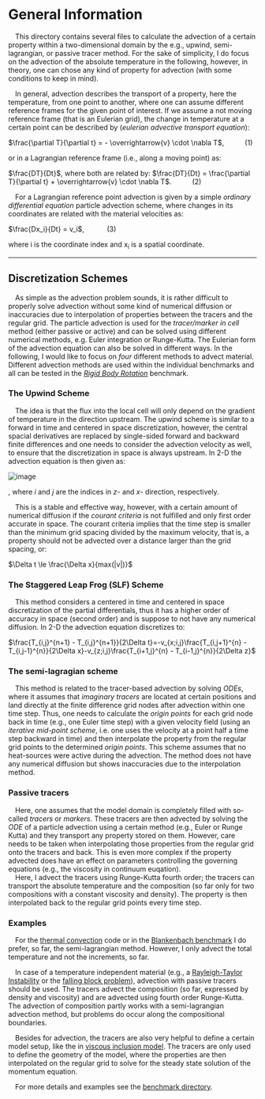 # General Information 

&emsp;This directory contains several files to calculate the advection of a certain property within a two-dimensional domain by the e.g., upwind, semi-lagrangian, or passive tracer method. For the sake of simplicity, I do focus on the advection of the absolute temperature in the following, however, in theory, one can chose any kind of property for advection (with some conditions to keep in mind). 

&emsp;In general, advection describes the transport of a property, here the temperature, from one point to another, where one can assume different reference frames for the given point of interest. If we assume a not moving reference frame (that is an Eulerian grid), the change in temperature at a certain point can be described by (*eulerian advective transport equation*): 

$\frac{\partial T}{\partial t} = - \overrightarrow{v} \cdot \nabla T$,&emsp;&emsp;&emsp;(1)

or in a Lagrangian reference frame (i.e., along a moving point) as: 

$\frac{DT}{Dt}$, where both are related by: $\frac{DT}{Dt} = \frac{\partial T}{\partial t} + \overrightarrow{v} \cdot \nabla T$.&emsp;&emsp;&emsp;(2)

&emsp;For a Lagrangian reference point advection is given by a simple *ordinary differential equation* particle advection scheme, where changes in its coordinates are related with the material velocities as: 

$\frac{Dx_i}{Dt} = v_i$,&emsp;&emsp;&emsp; (3)

where i is the coordinate index and x<sub>i</sub> is a spatial coordinate. 

--------------------------

## Discretization Schemes

&emsp;As simple as the advection problem sounds, it is rather difficult to properly solve advection without some kind of numerical diffusion or inaccuracies due to interpolation of properties between the tracers and the regular grid. The particle advection is used for the *tracer/marker in cell* method (either passive or active) and can be solved using different numerical methods, e.g. Euler integration or Runge-Kutta. The Eulerian form of the advection equation can also be solved in different ways. In the following, I would like to focus on *four* different methods to advect material. Different advection methods are used within the individual benchmarks and all can be tested in the [*Rigid Body Rotation*](https://github.com/LukasFuchs/FDCSGm/tree/main/Benchmark/RigidBodyRotation) benchmark. 

### The Upwind Scheme

&emsp;The idea is that the flux into the local cell will only depend on the gradient of temperature in the direction upstream. The upwind scheme is similar to a forward in time and centered in space discretization, however, the central spacial derivatives are replaced by single-sided forward and backward finite differences and one needs to consider the advection velocity as well, to ensure that the discretization in space is always upstream. In 2-D the advection equation is then given as: 

![image](https://github.com/LukasFuchs/FDCSGm/assets/25866942/09474b14-e6c8-4cc4-a5c8-d97eb0e84406)

, where *i* and *j* are the indices in *z*- and *x*- direction, respectively. 

&emsp;This is a stable and effective way, however, with a certain amount of numerical diffusion if the *courant criteria* is not fulfilled and only first order accurate in space. The courant criteria implies that the time step is smaller than the minimum grid spacing divided by the maximum velocity, that is, a property should not be advected over a distance larger than the grid spacing, or:

$\Delta t \le \frac{\Delta x}{max(|v|)}$
   
### The Staggered Leap Frog (SLF) Scheme 

&emsp;This method considers a centered in time and centered in space discretization of the partial differentials, thus it has a higher order of accuracy in space (second order) and is suppose to not have any numerical diffusion. In 2-D the advection equation discretizes to:

$\frac{T_{i,j}^{n+1} - T_{i,j}^{n+1}}{2\Delta t}=-v_{x;i,j}\frac{T_{i,j+1}^{n} - T_{i,j-1}^{n}}{2\Delta x}-v_{z;i,j}\frac{T_{i+1,j}^{n} - T_{i-1,j}^{n}}{2\Delta z}$

### The semi-lagragian scheme 
&emsp;This method is related to the tracer-based advection by solving *ODEs*, where it assumes that *imaginary tracers* are located at certain positions and land directly at the finite difference grid nodes after advection within one time step. Thus, one needs to calculate the *origin points* for each grid node back in time (e.g., one Euler time step) with a given velocity field (using an *iterative mid-point scheme*, i.e. one uses the velocity at a point half a time step backward in time) and then interpolate the property from the regular grid points to the determined *origin points*. This scheme assumes that no heat-sources were active during the advection. The method does not have any numerical diffusion but shows inaccuracies due to the interpolation method.<br>
   
### Passive tracers

&emsp;Here, one assumes that the model domain is completely filled with so-called *tracers* or *markers*. These tracers are then advected by solving the *ODE* of a particle advection using a certain method (e.g., Euler or Runge Kutta) and they transport any property stored on them. However, care needs to be taken when interpolating those properties from the regular grid onto the tracers and back. This is even more complex if the property advected does have an effect on parameters controlling the governing equations (e.g., the viscosity in continuum euqation).<br>
&emsp;Here, I advect the tracers using Runge-Kutta fourth order; the tracers can transport the absolute temperature and the composition (so far only for two compositions with a constant viscosity and density). The property is then interpolated back to the regular grid points every time step. 

### Examples 
&emsp;For the [thermal convection](https://github.com/LukasFuchs/FDCSGm/tree/main/MixedHeatedSystems) code or in the [Blankenbach benchmark](https://github.com/LukasFuchs/FDCSGm/tree/main/Benchmark/Blanckenbach) I do prefer, so far, the semi-lagrangian method. However, I only advect the total temperature and not the increments, so far.

&emsp;In case of a temperature independent material (e.g., a [Rayleigh-Taylor Instability](https://github.com/LukasFuchs/FDCSGm/tree/main/Benchmark/RTI) or the [falling block problem](https://github.com/LukasFuchs/FDCSGm/tree/main/Benchmark/FallingBlock)), advection with passive tracers should be used. The tracers advect the composition (so far, expressed by density and viscosity) and are advected using fourth order Runge-Kutta. The advection of composition partly works with a semi-lagrangian advection method, but problems do occur along the compositional boundaries.

&emsp;Besides for advection, the tracers are also very helpful to define a certain model setup, like the in [viscous inclusion model](https://github.com/LukasFuchs/FDCSGm/tree/main/Benchmark/ViscousInclusion). The tracers are only used to define the geometry of the model, where the properties are then interpolated on the regular grid to solve for the steady state solution of the momentum equation.

&emsp;For more details and examples see the [benchmark directory](https://github.com/LukasFuchs/FDCSGm/tree/main/Benchmark).

